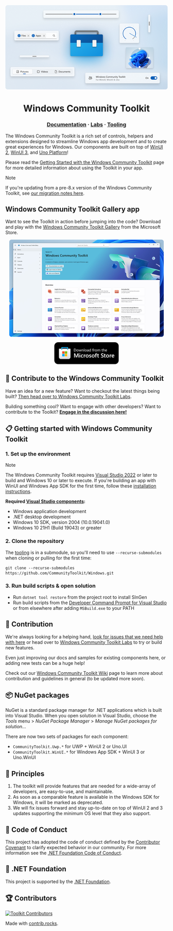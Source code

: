 <p align="center">
<img src="docs/images/wct.png" alt="Windows Community Toolkit Gallery"/>
</p>

<h1 align="center">
    Windows Community Toolkit
</h1>

<h3 align="center">
  <a href="https://docs.microsoft.com/dotnet/communitytoolkit/windows/getting-started">Documentation</a>
  <span> · </span>
  <a href="https://aka.ms/toolkit/labs/windows">Labs</a>
  <span> · </span>
  <a href="https://github.com/CommunityToolkit/Tooling-Windows-Submodule">Tooling</a>
</h3>

The Windows Community Toolkit is a rich set of controls, helpers and extensions designed to streamline Windows app development and to create great experiences for Windows. Our components are built on top of [WinUI 2](https://aka.ms/winuigithub), [WinUI 3](https://aka.ms/winui3), and [Uno Platform](https://platform.uno)!

Please read the [Getting Started with the Windows Community Toolkit](https://docs.microsoft.com/dotnet/communitytoolkit/windows/getting-started) page for more detailed information about using the Toolkit in your app.

> [!NOTE]
> If you're updating from a pre-8.x version of the Windows Community Toolkit, see [our migration notes here](https://aka.ms/toolkit/windows/migration).

## Windows Community Toolkit Gallery app

Want to see the Toolkit in action before jumping into the code? Download and play with the [Windows Community Toolkit Gallery](https://aka.ms/windowstoolkitapp) from the Microsoft Store.

<p align="center">
<img src="docs/images/Gallery.png" alt="Windows Community Toolkit Gallery" width="480"/>
</p>
<p align="center">
<a href="https://aka.ms/windowstoolkitapp">
    <img alt="Store badge" src="docs/images/storeBadge.png" width="200"/>
</a>
</p>




## 👏 Contribute to the Windows Community Toolkit

Have an idea for a new feature? Want to checkout the latest things being built? [Then head over to Windows Community Toolkit Labs](https://aka.ms/toolkit/labs/windows).

Building something cool? Want to engage with other developers? Want to contribute to the Toolkit? **[Engage in the discussion here!](https://github.com/CommunityToolkit/Windows/discussions)**

## 📋 Getting started with Windows Community Toolkit

### 1. Set up the environment

> [!NOTE]
> The Windows Community Toolkit requires [Visual Studio 2022](https://visualstudio.microsoft.com/vs/) or later to build and Windows 10 or later to execute. If you're building an app with WinUI and Windows App SDK for the first time, follow these [installation instructions](https://learn.microsoft.com/windows/apps/get-started/start-here).

**Required [Visual Studio components](https://learn.microsoft.com/windows/apps/get-started/start-here?tabs=vs-2022-17-10#required-workloads-and-components):**
- Windows application development
- .NET desktop development
- Windows 10 SDK, version 2004 (10.0.19041.0)
- Windows 10 21H1 (Build 19043) or greater

### 2. Clone the repository

The [tooling](https://github.com/CommunityToolkit/Tooling-Windows-Submodule) is in a submodule, so you'll need to use `--recurse-submodules` when cloning or pulling for the first time:

```shell
git clone --recurse-submodules https://github.com/CommunityToolkit/Windows.git
```

### 3. Run build scripts & open solution
- Run `dotnet tool restore` from the project root to install SlnGen
- Run build scripts from the [Developer Command Prompt for Visual Studio](https://learn.microsoft.com/visualstudio/ide/reference/command-prompt-powershell) or from elsewhere after adding `MSBuild.exe` to your PATH


## 🚀 Contribution

We're always looking for a helping hand, [look for issues that we need help with here](https://github.com/CommunityToolkit/Windows/issues?q=is%3Aopen+is%3Aissue+label%3A%22help+wanted%22) or head over to [Windows Community Toolkit Labs](https://aka.ms/toolkit/labs/windows) to try or build new features.

Even just improving our docs and samples for existing components here, or adding new tests can be a huge help!

Check out our [Windows Community Toolkit Wiki](https://aka.ms/wct/wiki) page to learn more about contribution and guidelines in general (to be updated more soon).

## 📦 NuGet packages

NuGet is a standard package manager for .NET applications which is built into Visual Studio. When you open solution in Visual Studio, choose the *Tools* menu > *NuGet Package Manager* > *Manage NuGet packages for solution…* 

There are now two sets of packages for each component:

- `CommunityToolkit.Uwp.*` for UWP + WinUI 2 or Uno.UI
- `CommunityToolkit.WinUI.*` for Windows App SDK + WinUI 3 or Uno.WinUI


## 💠 Principles

1. The toolkit will provide features that are needed for a wide-array of developers, are easy-to-use, and maintainable.
2. As soon as a comparable feature is available in the Windows SDK for Windows, it will be marked as deprecated.
3. We will fix issues forward and stay up-to-date on top of WinUI 2 and 3 updates supporting the minimum OS level that they also support.

## 📄 Code of Conduct

This project has adopted the code of conduct defined by the [Contributor Covenant](http://contributor-covenant.org/)
to clarify expected behavior in our community.
For more information see the [.NET Foundation Code of Conduct](CODE_OF_CONDUCT.md).

## 🏢 .NET Foundation

This project is supported by the [.NET Foundation](http://dotnetfoundation.org).

## 🏆 Contributors

[![Toolkit Contributors](https://contrib.rocks/image?repo=CommunityToolkit/Windows)](https://github.com/CommunityToolkit/Windows/graphs/contributors)

Made with [contrib.rocks](https://contrib.rocks).

